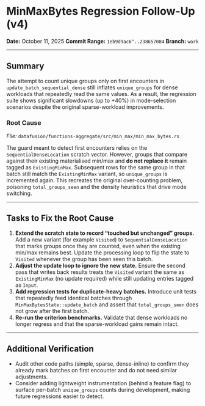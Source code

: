 # MinMaxBytes Regression Follow-Up (v4)

**Date:** October 11, 2025
**Commit Range:** `1eb9d9ac6^..238657084`
**Branch:** `work`

---

## Summary

The attempt to count unique groups only on first encounters in
`update_batch_sequential_dense` still inflates `unique_groups` for dense
workloads that repeatedly read the same values. As a result, the
regression suite shows significant slowdowns (up to +40%) in
mode-selection scenarios despite the original sparse-workload improvements.

### Root Cause

*File:* `datafusion/functions-aggregate/src/min_max/min_max_bytes.rs`

The guard meant to detect first encounters relies on the
`SequentialDenseLocation` scratch vector. However, groups that compare
against their existing materialised min/max and **do not replace it**
remain tagged as `ExistingMinMax`. Subsequent rows for the same group in
that batch still match the `ExistingMinMax` variant, so `unique_groups`
is incremented again. This recreates the original over-counting problem,
poisoning `total_groups_seen` and the density heuristics that drive mode
switching.

---

## Tasks to Fix the Root Cause

1. **Extend the scratch state to record “touched but unchanged” groups.**
   Add a new variant (for example `Visited`) to `SequentialDenseLocation`
   that marks groups once they are counted, even when the existing
   min/max remains best. Update the processing loop to flip the state to
   `Visited` whenever the group has been seen this batch.
2. **Adjust the update loop to ignore the new state.** Ensure the second
   pass that writes back results treats the `Visited` variant the same as
   `ExistingMinMax` (no update required) while still updating entries
   tagged as `Input`.
3. **Add regression tests for duplicate-heavy batches.** Introduce unit
   tests that repeatedly feed identical batches through
   `MinMaxBytesState::update_batch` and assert that `total_groups_seen`
   does not grow after the first batch.
4. **Re-run the criterion benchmarks.** Validate that dense workloads no
   longer regress and that the sparse-workload gains remain intact.

---

## Additional Verification

* Audit other code paths (simple, sparse, dense-inline) to confirm they
  already mark batches on first encounter and do not need similar
  adjustments.
* Consider adding lightweight instrumentation (behind a feature flag) to
  surface per-batch `unique_groups` counts during development, making
  future regressions easier to detect.
